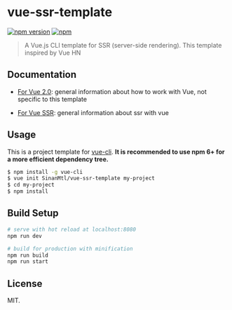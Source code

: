 # vue-ssr-template
[![npm version](https://badge.fury.io/js/vue-ssr-template.svg)](https://www.npmjs.com/package/vue-ssr-template)
[![npm](https://img.shields.io/npm/dt/vue-ssr-template.svg)](https://www.npmjs.com/package/vue-ssr-template)

> A Vue.js CLI template for SSR (server-side rendering). This template inspired by Vue HN

## Documentation
- [For Vue 2.0](http://vuejs.org/guide/): general information about how to work with Vue, not specific to this template

- [For Vue SSR](http://ssr.vuejs.org/en/): general information about ssr with vue

## Usage

This is a project template for [vue-cli](https://github.com/vuejs/vue-cli). **It is recommended to use npm 6+ for a more efficient dependency tree.**

``` bash
$ npm install -g vue-cli
$ vue init SinanMtl/vue-ssr-template my-project
$ cd my-project
$ npm install
```

## Build Setup

```bash
# serve with hot reload at localhost:8080
npm run dev

# build for production with minification
npm run build
npm run start
```
## License
MIT.
